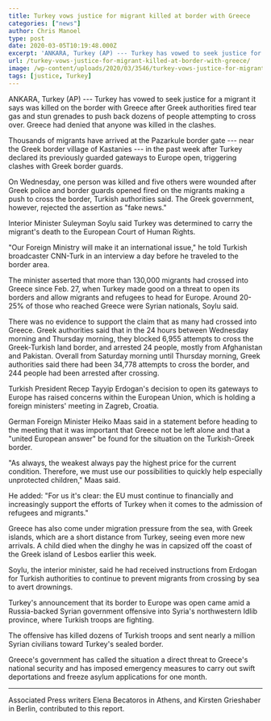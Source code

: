 ```yaml
---
title: Turkey vows justice for migrant killed at border with Greece
categories: ["news"]
author: Chris Manoel
type: post
date: 2020-03-05T10:19:48.000Z
excerpt: 'ANKARA, Turkey (AP) --- Turkey has vowed to seek justice for a migrant it says was killed on the border with Greece after Greek authorities fired tear gas and stun grenades to push back dozens of people attempting to cross over. Greece had denied that anyone was killed in the clashes.Thousands of migrants have arrived&hellip;'
url: /turkey-vows-justice-for-migrant-killed-at-border-with-greece/
image: /wp-content/uploads/2020/03/3546/turkey-vows-justice-for-migrant-killed-at-border-with-greece.jpeg
tags: [justice, Turkey]
---
```


ANKARA, Turkey (AP) --- Turkey has vowed to seek justice for a migrant it says was killed on the border with Greece after Greek authorities fired tear gas and stun grenades to push back dozens of people attempting to cross over. Greece had denied that anyone was killed in the clashes.

Thousands of migrants have arrived at the Pazarkule border gate --- near the Greek border village of Kastanies --- in the past week after Turkey declared its previously guarded gateways to Europe open, triggering clashes with Greek border guards.

On Wednesday, one person was killed and five others were wounded after Greek police and border guards opened fired on the migrants making a push to cross the border, Turkish authorities said. The Greek government, however, rejected the assertion as "fake news."

Interior Minister Suleyman Soylu said Turkey was determined to carry the migrant's death to the European Court of Human Rights.

"Our Foreign Ministry will make it an international issue," he told Turkish broadcaster CNN-Turk in an interview a day before he traveled to the border area.

The minister asserted that more than 130,000 migrants had crossed into Greece since Feb. 27, when Turkey made good on a threat to open its borders and allow migrants and refugees to head for Europe. Around 20-25% of those who reached Greece were Syrian nationals, Soylu said.

There was no evidence to support the claim that as many had crossed into Greece. Greek authorities said that in the 24 hours between Wednesday morning and Thursday morning, they blocked 6,955 attempts to cross the Greek-Turkish land border, and arrested 24 people, mostly from Afghanistan and Pakistan. Overall from Saturday morning until Thursday morning, Greek authorities said there had been 34,778 attempts to cross the border, and 244 people had been arrested after crossing.

Turkish President Recep Tayyip Erdogan's decision to open its gateways to Europe has raised concerns within the European Union, which is holding a foreign ministers' meeting in Zagreb, Croatia.

German Foreign Minister Heiko Maas said in a statement before heading to the meeting that it was important that Greece not be left alone and that a "united European answer" be found for the situation on the Turkish-Greek border.

"As always, the weakest always pay the highest price for the current condition. Therefore, we must use our possibilities to quickly help especially unprotected children," Maas said.

He added: "For us it's clear: the EU must continue to financially and increasingly support the efforts of Turkey when it comes to the admission of refugees and migrants."

Greece has also come under migration pressure from the sea, with Greek islands, which are a short distance from Turkey, seeing even more new arrivals. A child died when the dinghy he was in capsized off the coast of the Greek island of Lesbos earlier this week.

Soylu, the interior minister, said he had received instructions from Erdogan for Turkish authorities to continue to prevent migrants from crossing by sea to avert drownings.

Turkey's announcement that its border to Europe was open came amid a Russia-backed Syrian government offensive into Syria's northwestern Idlib province, where Turkish troops are fighting.

The offensive has killed dozens of Turkish troops and sent nearly a million Syrian civilians toward Turkey's sealed border.

Greece's government has called the situation a direct threat to Greece's national security and has imposed emergency measures to carry out swift deportations and freeze asylum applications for one month.

* * *

Associated Press writers Elena Becatoros in Athens, and Kirsten Grieshaber in Berlin, contributed to this report.
